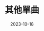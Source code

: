 ---
title: "其他單曲"
subtitle:
description: "其他單曲們"
icon: "library_music"
weight: 99
date: 2023-10-18
images:
---